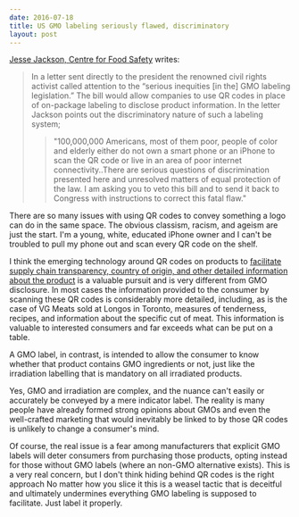 ```yaml
---
date: 2016-07-18
title: US GMO labeling seriously flawed, discriminatory
layout: post
---
```


[Jesse Jackson, Centre for Food Safety](http://www.centerforfoodsafety.org/press-releases/4432/rev-jesse-jackson-calls-on-president-obama-to-reject-discriminatory-labeling-bill) writes:

>In a letter sent directly to the president the renowned civil rights activist called attention to the “serious inequities [in the] GMO labeling legislation.” The bill would allow companies to use QR codes in place of on-package labeling to disclose product information. In the letter Jackson points out the discriminatory nature of such a labeling system;
>
> > "100,000,000 Americans, most of them poor, people of color and elderly either do not own a smart phone or an iPhone to scan the QR code or live in an area of poor internet connectivity..There are serious questions of discrimination presented here and unresolved matters of equal protection of the law. I am asking you to veto this bill and to send it back to Congress with instructions to correct this fatal flaw."

There are so many issues with using QR codes to convey something a logo can do in the same space. The obvious classism, racism, and ageism are just the start. I'm a young, white, educated iPhone owner and I can't be troubled to pull my phone out and scan every QR code on the shelf.

I think the emerging technology around QR codes on products to [facilitate supply chain transparency, country of origin, and other detailed information about the product](http://www.canadiancattlemen.ca/2014/08/07/vg-meats-debuts-tenderness-tested-beef-in-canada/) is a valuable pursuit and is very different from GMO disclosure. In most cases the information provided to the consumer by scanning these QR codes is considerably more detailed, including, as is the case of VG Meats sold at Longos in Toronto, measures of tenderness, recipes, and information about the specific cut of meat. This information is valuable to interested consumers and far exceeds what can be put on a table.

A GMO label, in contrast, is intended to allow the consumer to know whether that product contains GMO ingredients or not, just like the irradiation labelling that is mandatory on all irradiated products.

Yes, GMO and irradiation are complex, and the nuance can't easily or accurately be conveyed by a mere indicator label. The reality is many people have already formed strong opinions about GMOs and even the well-crafted marketing that would inevitably be linked to by those QR codes is unlikely to change a consumer's mind.

Of course, the real issue is a fear among manufacturers that explicit GMO labels will deter consumers from purchasing those products, opting instead for those without GMO labels (where an non-GMO alternative exists). This is a very real concern, but I don't think hiding behind QR codes is the right approach No matter how you slice it this is a weasel tactic that is deceitful and ultimately undermines everything GMO labeling is supposed to facilitate. Just label it properly.